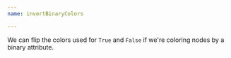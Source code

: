 ```yaml
---
name: invertBinaryColors

---
```


We can flip the colors used for `True` and `False` if we're coloring nodes by a binary attribute.
